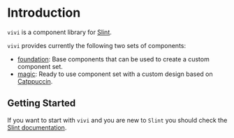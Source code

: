 <!--
SPDX-FileCopyrightText: 2024 vivi developers <vivi-ui@tuta.io>
SPDX-License-Identifier: MIT
-->

# Introduction

`vivi` is a component library for [Slint](https://slint.dev/).

`vivi` provides currently the following two sets of components:

- [foundation](./foundation/index.md): Base components that can be used to create a custom component set.
- [magic](./magic/index.md): Ready to use component set with a custom design based on [Catppuccin](https://github.com/catppuccin/catppuccin).

## Getting Started

If you want to start with `vivi` and you are new to `Slint` you should check the [Slint documentation](https://slint.dev/docs).
